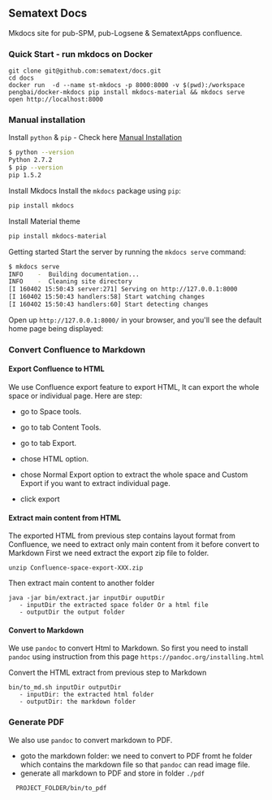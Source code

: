 ## Sematext Docs
Mkdocs site for pub-SPM, pub-Logsene & SematextApps confluence.

### Quick Start - run mkdocs on Docker

```
git clone git@github.com:sematext/docs.git
cd docs
docker run  -d --name st-mkdocs -p 8000:8000 -v $(pwd):/workspace pengbai/docker-mkdocs pip install mkdocs-material && mkdocs serve 
open http://localhost:8000
```

### Manual installation  
Install `python` & `pip` - Check here [Manual Installation](http://www.mkdocs.org/#manual-installation)

``` sh
$ python --version
Python 2.7.2
$ pip --version
pip 1.5.2
```

Install Mkdocs
Install the `mkdocs` package using `pip`:

```sh
pip install mkdocs
```

Install Material theme

```sh
pip install mkdocs-material
```

Getting started
Start the server by running the `mkdocs serve` command:

```sh
$ mkdocs serve
INFO    -  Building documentation...
INFO    -  Cleaning site directory
[I 160402 15:50:43 server:271] Serving on http://127.0.0.1:8000
[I 160402 15:50:43 handlers:58] Start watching changes
[I 160402 15:50:43 handlers:60] Start detecting changes
```

Open up `http://127.0.0.1:8000/` in your browser, and you'll see the default home page being displayed:

### Convert Confluence to Markdown

#### Export Confluence to HTML
We use Confluence export feature to export HTML, It can export the whole space or individual page. Here are step:

* go to Space tools.
* go to tab Content Tools.
* go to tab Export.
* chose HTML option.
* chose Normal Export option to extract the whole space and Custom Export if you want to extract individual page.

* click export

#### Extract main content from HTML

The exported HTML from previous step contains layout format from Confluence, we need to extract only main content from it before convert to Markdown
First we need extract the export zip file to folder.

```
unzip Confluence-space-export-XXX.zip
```

Then extract main content to another folder

```
java -jar bin/extract.jar inputDir ouputDir
   - inputDir the extracted space folder Or a html file
   - outputDir the output folder
```

#### Convert to Markdown

We use `pandoc` to convert Html to Markdown. So first you need to install `pandoc` using instruction from this page
`https://pandoc.org/installing.html`

Convert the HTML extract from previous step to Markdown

```
bin/to_md.sh inputDir outputDir
   - inputDir: the extracted html folder
   - outputDir: the markdown folder
```

### Generate PDF

We also use `pandoc` to convert markdown to PDF.

* goto the markdown folder: we need to convert to PDF fromt he folder which contains the markdown file so that `pandoc` can read image file.
* generate all markdown to PDF and store in folder `./pdf`

```
  PROJECT_FOLDER/bin/to_pdf 
```